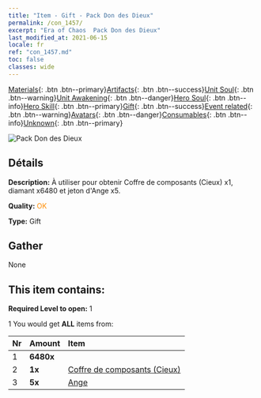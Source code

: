 ```yaml
---
title: "Item - Gift - Pack Don des Dieux"
permalink: /con_1457/
excerpt: "Era of Chaos  Pack Don des Dieux"
last_modified_at: 2021-06-15
locale: fr
ref: "con_1457.md"
toc: false
classes: wide
---
```

 [Materials](/ItemsFR/){: .btn .btn--primary}[Artifacts](/ItemsFR/Artifacts/){: .btn .btn--success}[Unit Soul](/ItemsFR/UnitSoul/){: .btn .btn--warning}[Unit Awakening](/ItemsFR/UnitAwakening/){: .btn .btn--danger}[Hero Soul](/ItemsFR/HeroSoul/){: .btn .btn--info}[Hero Skill](/ItemsFR/HeroSkill/){: .btn .btn--primary}[Gift](/ItemsFR/Gift/){: .btn .btn--success}[Event related](/ItemsFR/Events/){: .btn .btn--warning}[Avatars](/ItemsFR/Avatars/){: .btn .btn--danger}[Consumables](/ItemsFR/Consumables/){: .btn .btn--info}[Unknown](/ItemsFR/Unknown/){: .btn .btn--primary}

 ![Pack Don des Dieux](/images/t/i_907071.png)

## Détails
 **Description:** À utiliser pour obtenir Coffre de composants (Cieux) x1, diamant x6480 et jeton d'Ange x5.

 **Quality:** <span style="color: #FF8C00">OK</span>

 **Type:** Gift

## Gather

  None

## This item contains:

 **Required Level to open:** 1

 1 You would get **ALL** items  from:

  | Nr | Amount |     Item    |
  |:---|:-------|:------------|
  | 1 |  **6480x** | <i class="fas fa-gem"/> |  | 
  | 2 |  **1x** | [Coffre de composants (Cieux)](/ItemsFR/con_1354/) |  | 
  | 3 |  **5x** | [Ange](/ItemsFR/unt_196/) |  | 
